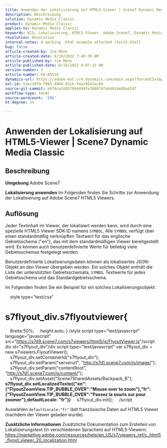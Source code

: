 ```yaml
---
title: Anwenden der Lokalisierung auf HTML5-Viewer | Scene7 Dynamic Media Classic
description: Beschreibung
solution: Dynamic Media Classic
product: Dynamic Media Classic
applies-to: Dynamic Media Classic
keywords: KCS, Lokalisierung, HTML5-Viewer, Adobe Scene7, Dynamic Media Classic
resolution: Resolution
internal-notes: A working .html example attached (test5.html)
bug: false
article-created-by: Jim Menn
article-created-date: 8/19/2022 7:40:39 AM
article-published-by: Jim Menn
article-published-date: 8/19/2022 8:07:33 AM
version-number: 3
article-number: KA-05516
dynamics-url: https://adobe-ent.crm.dynamics.com/main.aspx?forceUCI=1&pagetype=entityrecord&etn=knowledgearticle&id=37f9dc35-921f-ed11-b83e-0022480866ad
exl-id: 52ec18f9-f985-4004-83cb-fda19642ac68
source-git-commit: e8f4ca2dd578944d4fe399074fab461de88ad247
workflow-type: tm+mt
source-wordcount: '292'
ht-degree: 1%

---
```


# Anwenden der Lokalisierung auf HTML5-Viewer | Scene7 Dynamic Media Classic

## Beschreibung


<b>Umgebung</b>
Adobe Scene7

<b>Lokalisierung anwenden</b>
Im Folgenden finden Sie Schritte zur Anwendung der Lokalisierung auf Adobe Scene7 HTML5 Viewers.




## Auflösung


Jeder Textinhalt im Viewer, der lokalisiert werden kann, wird durch eine spezielle HTML5 Viewer SDK-ID namens `SYMBOL`.
Alle `SYMBOL` verfügt über einen standardmäßig verknüpften Textwert für das englische Gebietsschema (&quot;en&quot;), das mit dem standardmäßigen Viewer bereitgestellt wird. Es können auch benutzerdefinierte Werte für beliebig viele Gebietsschemas festgelegt werden.

Benutzerdefinierte Lokalisierungsdaten können als lokalisiertes JSON-Objekt an den Viewer übergeben werden.
Ein solches Objekt enthält die Liste der unterstützten Gebietsschemata, `SYMBOL` Textwerte für jedes Gebietsschema und das Standardgebietsschema.

Im Folgenden finden Sie ein Beispiel für ein solches Lokalisierungsobjekt:

    style type=&quot;text/css&quot;
# s7flyout_div.s7flyoutviewer{
    Breite:50%;     height:auto; } /style script type=&quot;text/javascript&quot; language=&quot;javascript&quot; src=&quot;<u style="text-decoration:underline">https://s7d9.scene7.com/s7viewers/html5/js/FlyoutViewer.js</u>&quot;/script div id=&quot;s7flyout_div&quot;/div script type=&quot;text/javascript&quot; var s7flyout_div = new s7viewers.FlyoutViewer();     s7flyout_div.setContainerId(&quot;s7flyout_div&quot;);     s7flyout_div.setParam(&quot;serverurl&quot;, &quot;<u style="text-decoration:underline">http://s7d1.scene7.com/is/image/</u>&quot;);     s7flyout_div.setParam(&quot;contentRoot&quot;, &quot;<u style="text-decoration:underline">http://s7d1.scene7.com/is/content/</u>&quot;);     s7flyout_div.setAsset(&quot;Scene7SharedAssets/Backpack_B&quot;);
    <b>s7flyout_div.setLocalizedTexte({&quot;en&quot;:{&quot;FlyoutZoomView.TIP_BUBBLE_OVER&quot;:&quot;Mouse over to zoom&quot;},&quot;fr&quot;:{&quot;FlyoutZoomView.TIP_BUBBLE_OVER&quot;:&quot;Passez la souris sur pour zoomer&quot;},defaultLocale: &quot;fr&quot;})</b>
    s7flyout_div.init();     /script

Auswählen `defaultLocale:"fr"` lädt französische Daten auf HTML5 Viewer (nachdem der Viewer geladen wurde).

<b>Zusätzliche Informationen</b>
Zusätzliche Dokumentation zum Erstellen von Lokalisierungstext (in verschiedenen Sprachen) auf HTML5-Viewern: https://marketing.adobe.com/resources/help/en_US/s7/viewers_ref/c_html5_flyout_viewer_20_localization.html
